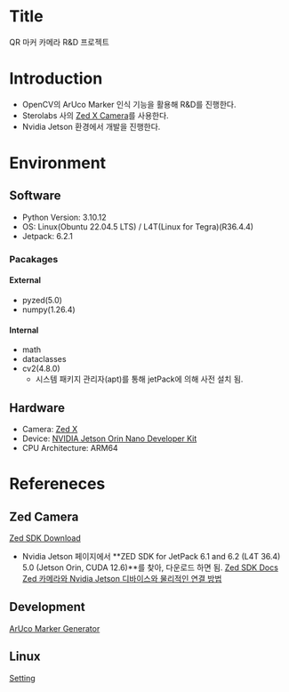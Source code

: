 # Title
QR 마커 카메라 R&D 프로젝트

# Introduction
- OpenCV의 ArUco Marker 인식 기능을 활용해 R&D를 진행한다.
- Sterolabs 사의 [Zed X Camera](https://www.stereolabs.com/en-kr/store/products/zed-x-stereo-camera)를 사용한다.
- Nvidia Jetson 환경에서 개발을 진행한다.

# Environment
## Software
- Python Version: 3.10.12 
- OS: Linux(Obuntu 22.04.5 LTS) / L4T(Linux for Tegra)(R36.4.4)
- Jetpack: 6.2.1
### Pacakages
#### External
- pyzed(5.0)
- numpy(1.26.4)
#### Internal
- math
- dataclasses
- cv2(4.8.0)
    - 시스템 패키지 관리자(apt)를 통해 jetPack에 의해 사전 설치 됨.
## Hardware
- Camera: [Zed X](https://www.stereolabs.com/en-kr/store/products/zed-x-stereo-camera)
- Device: [NVIDIA Jetson Orin Nano Developer Kit](https://www.nvidia.com/en-us/autonomous-machines/embedded-systems/jetson-orin/nano-super-developer-kit/)
- CPU Architecture: ARM64


# Refereneces
## Zed Camera
[Zed SDK Download](https://www.stereolabs.com/en-kr/developers/release)
- Nvidia Jetson 페이지에서 **ZED SDK for JetPack 6.1 and 6.2 (L4T 36.4) 5.0 (Jetson Orin, CUDA 12.6)**를 찾아, 다운로드 하면 됨.
[Zed SDK Docs](https://www.stereolabs.com/docs)
[Zed 카메라와 Nvidia Jetson 디바이스와 물리적인 연결 방법](https://www.stereolabs.com/docs/embedded/zed-link/mono-jetson-orin-nano-devkit-setup)
## Development
[ArUco Marker Generator](https://chev.me/arucogen/)
## Linux
[Setting](https://drive.google.com/drive/folders/17sdCqwlKatiwnEhSNNZFgLtwJwxvsXKn?usp=sharing)
